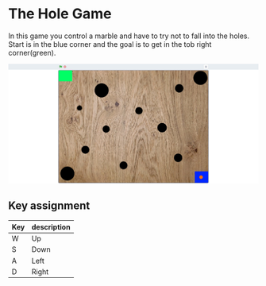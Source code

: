 # The Hole Game

In this game you control a marble and have to try not to fall into the holes.
Start is in the blue corner and the goal is to get in the tob right corner(green).

![](preview.png)

## Key assignment

| Key | description |
| --- | --- |
| W | Up
| S | Down
| A | Left
| D | Right
